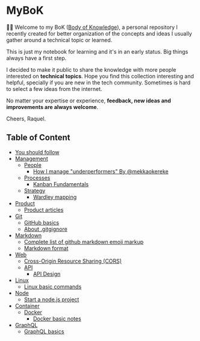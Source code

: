 # MyBoK

:wave::smiley: Welcome to my BoK ([Body of Knowledge](https://en.wikipedia.org/wiki/Body_of_knowledge)), a personal repository I recently created for better organization of the concepts and ideas I usually gather around a technical topic or learned. 


This is just my notebook for learning and it's in an early status. Big things always have a first step.

I decided to make it public to share the knowledge with more people interested on **technical topics**. Hope you find this collection interesting and helpful, specially if you are new in the tech community. Sometimes is hard to select a few ideas from the internet.

No matter your expertise or experience, **feedback, new ideas and improvements are always welcome**.


Cheers,
Raquel.

## Table of Content

- [You should follow](/you-should-follow.md)
- [Management](management)
    - [People](management/people)
        - [How I manage "underperformers"  By @mekkaokereke](/management/people/manage-underperformers.md)
    - [Processes](mangement/process)
        - [Kanban Fundamentals](management/process/kanban-fundamentals.md)    
    - [Strategy](management/strategy)
        - [Wardley mapping](management/strategy/strategy/wardley-mapping.md)
- [Product](product)
    - [Product articles](product/product-articles.md)
- [Git](git)
    - [GitHub basics](git/github-basics.md)
    - [About .gitgignore](git/about-.gitignore.md)
- [Markdown](markdown)
    - [Complete list of github markdown emoji markup](markdown/github-markdown-emoji-markup.md)
    - [Markdown format](markdown/markdown-format.md)
- [Web](web)
    - [Cross-Origin Resource Sharing (CORS)](web/cors.md)
    - [API](web/api)
        - [API Design](web/api/api-design.md) 
- [Linux](linux)
    - [Linux basic commands](/linux/linux-basic-commands.md)
- [Node](node)
    - [Start a node.js project](/node/node-project-start.md)
- [Container](container)
    - [Docker](container/docker/)
        - [Docker basic notes](/container/docker/docker-basic-notes.md)
- [GraphQL](graphql)
    - [GraphQL basics](/graphql/graphql-basics.md)

